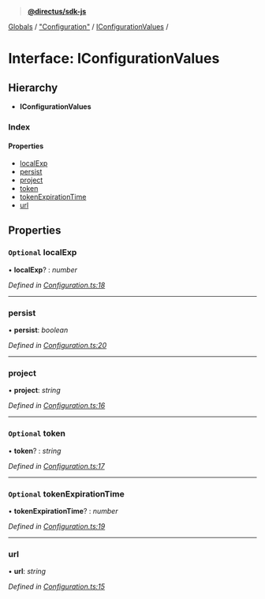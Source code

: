 > **[@directus/sdk-js](../README.md)**

[Globals](../README.md) / ["Configuration"](../modules/_configuration_.md) / [IConfigurationValues](_configuration_.iconfigurationvalues.md) /

# Interface: IConfigurationValues

## Hierarchy

* **IConfigurationValues**

### Index

#### Properties

* [localExp](_configuration_.iconfigurationvalues.md#optional-localexp)
* [persist](_configuration_.iconfigurationvalues.md#persist)
* [project](_configuration_.iconfigurationvalues.md#project)
* [token](_configuration_.iconfigurationvalues.md#optional-token)
* [tokenExpirationTime](_configuration_.iconfigurationvalues.md#optional-tokenexpirationtime)
* [url](_configuration_.iconfigurationvalues.md#url)

## Properties

### `Optional` localExp

• **localExp**? : *number*

*Defined in [Configuration.ts:18](https://github.com/janbiasi/sdk-js/blob/b445ae7/src/Configuration.ts#L18)*

___

###  persist

• **persist**: *boolean*

*Defined in [Configuration.ts:20](https://github.com/janbiasi/sdk-js/blob/b445ae7/src/Configuration.ts#L20)*

___

###  project

• **project**: *string*

*Defined in [Configuration.ts:16](https://github.com/janbiasi/sdk-js/blob/b445ae7/src/Configuration.ts#L16)*

___

### `Optional` token

• **token**? : *string*

*Defined in [Configuration.ts:17](https://github.com/janbiasi/sdk-js/blob/b445ae7/src/Configuration.ts#L17)*

___

### `Optional` tokenExpirationTime

• **tokenExpirationTime**? : *number*

*Defined in [Configuration.ts:19](https://github.com/janbiasi/sdk-js/blob/b445ae7/src/Configuration.ts#L19)*

___

###  url

• **url**: *string*

*Defined in [Configuration.ts:15](https://github.com/janbiasi/sdk-js/blob/b445ae7/src/Configuration.ts#L15)*